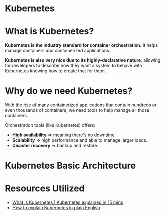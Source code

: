 # Kubernetes

# What is Kubernetes?
**Kubernetes is the industry standard for container orchestration.** It helps manage containers and containerized applications.

**Kubernetes is also very nice due to its highly-declarative nature**; allowing for developers to describe how they want a system to behave with Kubernetes knowing how to create that for them.

# Why do we need Kubernetes?
With the rise of many containerized applications that contain hundreds or even thousands of containers, we need tools to help manage all those containers.

Orchestration tools (like Kubernetes) offers:
* **High availability** => meaning there's no downtime.
* **Scalability** => high performance and able to manage larger loads.
* **Disaster recovery** => backup and restore.

# Kubernetes Basic Architecture

# Resources Utilized
* [What is Kubernetes | Kubernetes explained in 15 mins](https://www.youtube.com/watch?v=VnvRFRk_51k)
* [How to explain Kubernetes in plain English](https://enterprisersproject.com/article/2017/10/how-explain-kubernetes-plain-english)  